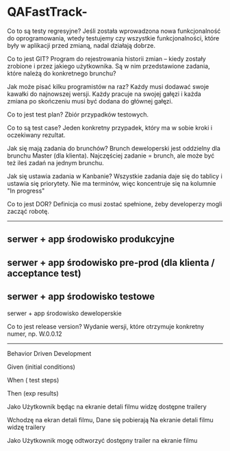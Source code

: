 # QAFastTrack-

Co to są testy regresyjne?
Jeśli została wprowadzona nowa funkcjonalność do oprogramowania, wtedy testujemy czy wszystkie funkcjonalności, które były w aplikacji przed zmianą, nadal działają dobrze.

Co to jest GIT?
Program do rejestrowania historii zmian – kiedy zostały zrobione i przez jakiego użytkownika. Są w nim przedstawione zadania, które należą do konkretnego brunchu?

Jak może pisać kilku programistów na raz?
Każdy musi dodawać swoje kawałki do najnowszej wersji. Każdy pracuje na swojej gałęzi i każda zmiana po skończeniu musi być dodana do głównej gałęzi.

Co to jest test plan?
Zbiór przypadków testowych.

Co to są test case?
Jeden konkretny przypadek, który ma w sobie kroki i oczekiwany rezultat.

Jak się mają zadania do brunchów?
Brunch deweloperski jest oddzielny dla brunchu Master (dla klienta).
Najczęściej zadanie = brunch, ale może być też ileś zadań na jednym brunchu.

Jak się ustawia zadania w Kanbanie?
Wszystkie zadania daje się do tablicy i ustawia się priorytety. Nie ma terminów, więc koncentruje się na kolumnie "In progress"

Co to jest DOR?
Definicja co musi zostać spełnione, żeby developerzy mogli zacząć robotę.


---------------------
serwer + app
środowisko produkcyjne
-------------------
serwer + app
środowisko pre-prod (dla klienta / acceptance test)
------------------
serwer + app
środowisko testowe
--------------------
serwer + app
środowisko deweloperskie

Co to jest release version?
Wydanie wersji, które otrzymuje konkretny numer, np. W.0.0.12

------------------

Behavior Driven Development


Given (initial conditions)

When ( test steps) 

Then (exp results)


Jako Użytkownik będąc na ekranie detali filmu widzę dostępne trailery

Wchodzę na ekran detali filmu,
Dane się pobierają 
Na ekranie detali filmu widzę trailery

Jako Użytkownik mogę odtworzyć dostępny trailer na ekranie filmu
